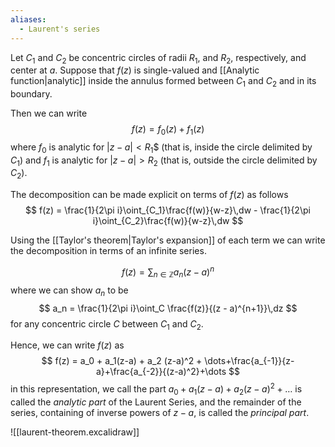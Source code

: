 ```yaml
---
aliases:
  - Laurent's series
---
```

Let $C_1$ and $C_2$ be concentric circles of radii $R_1$, and $R_2$, respectively, and center at $a$. Suppose that $f(z)$ is single-valued and [[Analytic function|analytic]] inside the annulus formed between $C_1$ and $C_2$ and in its boundary.

Then we can write
$$
f(z) = f_0(z) + f_1(z)
$$
where $f_0$ is analytic for $|z - a| <R_1$$ (that is, inside the circle delimited by $C_1$) and $f_1$ is analytic for $|z - a| > R_2$ (that is, outside the circle delimited by $C_2$).

The decomposition can be made explicit on terms of $f(z)$ as follows
$$
f(z) = \frac{1}{2\pi i}\oint_{C_1}\frac{f(w)}{w-z}\,dw - \frac{1}{2\pi i}\oint_{C_2}\frac{f(w)}{w-z}\,dw
$$

Using the [[Taylor's theorem|Taylor's expansion]] of each term we can write the decomposition in terms of an infinite series.

$$
f(z) = \sum_{n\in \mathbb{Z}} a_n (z - a)^n
$$
where we can show $a_n$ to be
$$
a_n = \frac{1}{2\pi i}\oint_C \frac{f(z)}{(z - a)^{n+1}}\,dz
$$
for any concentric circle $C$ between $C_1$ and $C_2$.

Hence, we can write $f(z)$ as
$$
f(z) = a_0 + a_1(z-a) + a_2 (z-a)^2 + \dots+\frac{a_{-1}}{z-a}+\frac{a_{-2}}{(z-a)^2}+\dots
$$
in this representation, we call the part $a_0+a_1(z-a)+a_2(z-a)^2 + \dots$ is called the _analytic part_ of the Laurent Series, and the remainder of the series, containing of inverse powers of $z-a$, is called the _principal part_.

![[laurent-theorem.excalidraw]]

